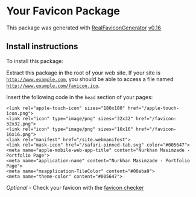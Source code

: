 # Your Favicon Package

This package was generated with [RealFaviconGenerator](https://realfavicongenerator.net/) [v0.16](https://realfavicongenerator.net/change_log#v0.16)

## Install instructions

To install this package:

Extract this package in the root of your web site. If your site is <code>http://www.example.com</code>, you should be able to access a file named <code>http://www.example.com/favicon.ico</code>.

Insert the following code in the `head` section of your pages:

    <link rel="apple-touch-icon" sizes="180x180" href="/apple-touch-icon.png">
    <link rel="icon" type="image/png" sizes="32x32" href="/favicon-32x32.png">
    <link rel="icon" type="image/png" sizes="16x16" href="/favicon-16x16.png">
    <link rel="manifest" href="/site.webmanifest">
    <link rel="mask-icon" href="/safari-pinned-tab.svg" color="#005647">
    <meta name="apple-mobile-web-app-title" content="Nurkhan Masimzade - Portfolio Page">
    <meta name="application-name" content="Nurkhan Masimzade - Portfolio Page">
    <meta name="msapplication-TileColor" content="#00aba9">
    <meta name="theme-color" content="#005647">

*Optional* - Check your favicon with the [favicon checker](https://realfavicongenerator.net/favicon_checker)